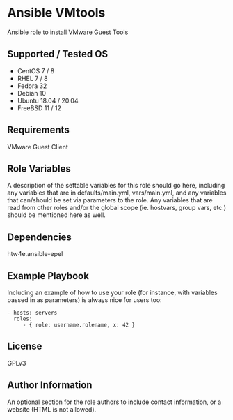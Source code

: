 Ansible VMtools
===============

Ansible role to install VMware Guest Tools

Supported / Tested OS
---------------------

- CentOS 7 / 8
- RHEL 7 / 8
- Fedora 32
- Debian 10
- Ubuntu 18.04 / 20.04
- FreeBSD 11 / 12

Requirements
------------

VMware Guest Client

Role Variables
--------------

A description of the settable variables for this role should go here, including any variables that are in defaults/main.yml, vars/main.yml, and any variables that can/should be set via parameters to the role. Any variables that are read from other roles and/or the global scope (ie. hostvars, group vars, etc.) should be mentioned here as well.

Dependencies
------------

htw4e.ansible-epel

Example Playbook
----------------

Including an example of how to use your role (for instance, with variables passed in as parameters) is always nice for users too:

    - hosts: servers
      roles:
         - { role: username.rolename, x: 42 }

License
-------

GPLv3

Author Information
------------------

An optional section for the role authors to include contact information, or a website (HTML is not allowed).
